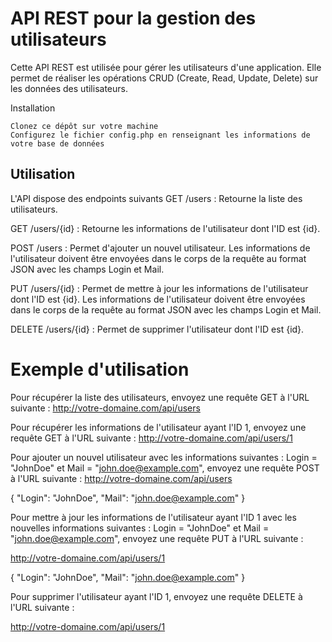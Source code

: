 # API REST pour la gestion des utilisateurs

Cette API REST est utilisée pour gérer les utilisateurs d'une application. Elle permet de réaliser les opérations CRUD (Create, Read, Update, Delete) sur les données des utilisateurs.

Installation

    Clonez ce dépôt sur votre machine
    Configurez le fichier config.php en renseignant les informations de votre base de données


## Utilisation

L'API dispose des endpoints suivants
GET /users :
Retourne la liste des utilisateurs.

GET /users/{id} :
Retourne les informations de l'utilisateur dont l'ID est {id}.

POST /users :
Permet d'ajouter un nouvel utilisateur. Les informations de l'utilisateur doivent être envoyées dans le corps de la requête au format JSON avec les champs Login et Mail.

PUT /users/{id} :
Permet de mettre à jour les informations de l'utilisateur dont l'ID est {id}. Les informations de l'utilisateur doivent être envoyées dans le corps de la requête au format JSON avec les champs Login et Mail.

DELETE /users/{id} :
Permet de supprimer l'utilisateur dont l'ID est {id}.


# Exemple d'utilisation

Pour récupérer la liste des utilisateurs, envoyez une requête GET à l'URL suivante :
http://votre-domaine.com/api/users

Pour récupérer les informations de l'utilisateur ayant l'ID 1, envoyez une requête GET à l'URL suivante :
http://votre-domaine.com/api/users/1

Pour ajouter un nouvel utilisateur avec les informations suivantes : Login = "JohnDoe" et Mail = "john.doe@example.com", envoyez une requête POST à l'URL suivante :
http://votre-domaine.com/api/users

{
    "Login": "JohnDoe",
    "Mail": "john.doe@example.com"
}

Pour mettre à jour les informations de l'utilisateur ayant l'ID 1 avec les nouvelles informations suivantes : Login = "JohnDoe" et Mail = "john.doe@example.com", envoyez une requête PUT à l'URL suivante :

http://votre-domaine.com/api/users/1

{
    "Login": "JohnDoe",
    "Mail": "john.doe@example.com"
}

Pour supprimer l'utilisateur ayant l'ID 1, envoyez une requête DELETE à l'URL suivante :

http://votre-domaine.com/api/users/1
